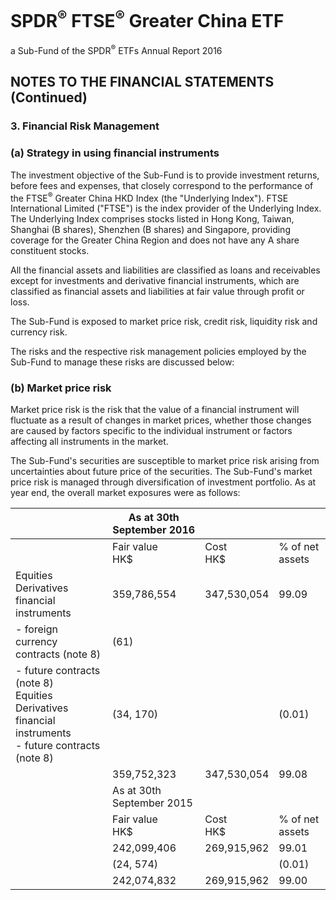 # SPDR<sup>®</sup> FTSE<sup>®</sup> Greater China ETF

a Sub-Fund of the SPDR<sup>®</sup> ETFs Annual Report 2016

## NOTES TO THE FINANCIAL STATEMENTS (Continued)

### 3. Financial Risk Management

### (a) Strategy in using financial instruments

The investment objective of the Sub-Fund is to provide investment returns, before fees and expenses, that closely correspond to the performance of the FTSE<sup>®</sup> Greater China HKD Index (the "Underlying Index"). FTSE International Limited ("FTSE") is the index provider of the Underlying Index. The Underlying Index comprises stocks listed in Hong Kong, Taiwan, Shanghai (B shares), Shenzhen (B shares) and Singapore, providing coverage for the Greater China Region and does not have any A share constituent stocks.

All the financial assets and liabilities are classified as loans and receivables except for investments and derivative financial instruments, which are classified as financial assets and liabilities at fair value through profit or loss.

The Sub-Fund is exposed to market price risk, credit risk, liquidity risk and currency risk.

The risks and the respective risk management policies employed by the Sub-Fund to manage these risks are discussed below:

### (b) Market price risk

Market price risk is the risk that the value of a financial instrument will fluctuate as a result of changes in market prices, whether those changes are caused by factors specific to the individual instrument or factors affecting all instruments in the market.

The Sub-Fund's securities are susceptible to market price risk arising from uncertainties about future price of the securities. The Sub-Fund's market price risk is managed through diversification of investment portfolio. As at year end, the overall market exposures were as follows:

|                                                                                                             | As at 30th September 2016 |              |                 |
|-------------------------------------------------------------------------------------------------------------|---------------------------|--------------|-----------------|
|                                                                                                             | Fair value<br>HK\$        | Cost<br>HK\$ | % of net assets |
| Equities<br>Derivatives financial instruments                                                               | 359,786,554               | 347,530,054  | 99.09           |
| - foreign currency contracts (note 8)                                                                       | (61)                      |              |                 |
| - future contracts (note 8)<br>Equities<br>Derivatives financial instruments<br>- future contracts (note 8) | (34, 170)                 |              | (0.01)          |
|                                                                                                             | 359,752,323               | 347,530,054  | 99.08           |
|                                                                                                             | As at 30th September 2015 |              |                 |
|                                                                                                             | Fair value<br>HK\$        | Cost<br>HK\$ | % of net assets |
|                                                                                                             | 242,099,406               | 269,915,962  | 99.01           |
|                                                                                                             | (24, 574)                 |              | (0.01)          |
|                                                                                                             | 242,074,832               | 269,915,962  | 99.00           |